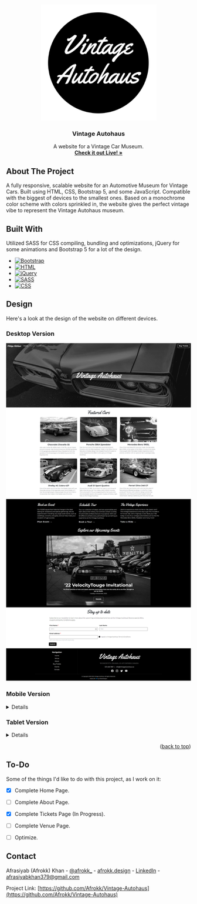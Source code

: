 <br />
<div align="center">
  <a href="https://afrokk.github.io/Vintage-Autohaus/">
    <img src="images/logo.png" alt="Logo" width="315" height="315">
  </a>

  <h3 align="center">Vintage Autohaus</h3>

  <p align="center">
    A website for a Vintage Car Museum.
    <br />
    <a href="https://afrokk.github.io/Vintage-Autohaus/" target="_blank"><strong>Check it out Live! »</strong></a>
    <br />
  </p>
</div>

## About The Project

A fully responsive, scalable website for an Automotive Museum for Vintage Cars. Built using HTML, CSS, Bootstrap 5, and some JavaScript. Compatible with the biggest of devices to the smallest ones. Based on a monochrome color scheme with colors sprinkled in, the website gives the perfect vintage vibe to represent the Vintage Autohaus museum.

## Built With

Utilized SASS for CSS compiling, bundling and optimizations, jQuery for some animations and Bootstrap 5 for a lot of the design.

* [![Bootstrap][Bootstrap.com]][Bootstrap-url]
* [![HTML][html.com]][html-url]
* [![jQuery][jQuery.com]][jQuery-url]
* [![SASS][SASS.com]][SASS-url]
* [![CSS][CSS.com]][CSS-url]

## Design
Here's a look at the design of the website on different devices.

### Desktop Version
<p align="center">
  <img src="images/DesktopPreview.png">
</p>

### Mobile Version
<details>
<p align="center">
  <img src="images/MobilePreview.png">
</p>
</details>

### Tablet Version

<details>
<p align="center">
  <img src="images/TabletPreview.png">
</p>
</details>
<p align="right">(<a href="#readme-top">back to top</a>)</p>

## To-Do
Some of the things I'd like to do with this project, as I work on it:

- [x] Complete Home Page.
- [ ] Complete About Page.
- [x] Complete Tickets Page (In Progress).
- [ ] Complete Venue Page.
- [ ] Optimize.


## Contact

Afrasiyab (Afrokk) Khan - [@afrokk_](https://www.instagram.com/afrokk_/) - [afrokk.design](https://afrokk.design/home) - [LinkedIn](https://www.linkedin.com/in/afrasiyab-k/) - afrasiyabkhan379@gmail.com

Project Link: [https://github.com/Afrokk/Vintage-Autohaus](https://github.com/Afrokk/Vintage-Autohaus)

[product-screenshot]: images/logo.png
[Bootstrap.com]: https://img.shields.io/badge/Bootstrap-563D7C?style=for-the-badge&logo=bootstrap&logoColor=white
[Bootstrap-url]: https://getbootstrap.com
[html.com]: https://img.shields.io/static/v1?style=for-the-badge&message=HTML5&color=E34F26&logo=HTML5&logoColor=FFFFFF&label=
[html-url]: https://en.wikipedia.org/wiki/HTML
[SASS.com]: https://img.shields.io/static/v1?style=for-the-badge&message=Sass&color=CC6699&logo=Sass&logoColor=FFFFFF&label=
[SASS-url]: https://sass-lang.com/
[CSS.com]: https://img.shields.io/static/v1?style=for-the-badge&message=CSS3&color=1572B6&logo=CSS3&logoColor=FFFFFF&label=
[CSS-url]: https://developer.mozilla.org/en-US/docs/Web/CSS
[jQuery.com]: https://img.shields.io/static/v1?style=for-the-badge&message=jQuery&color=0769AD&logo=jQuery&logoColor=FFFFFF&label=
[jQuery-url]: https://jquery.com/
